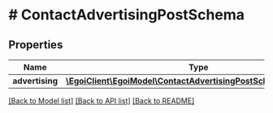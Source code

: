 # # ContactAdvertisingPostSchema

## Properties

Name | Type | Description | Notes
------------ | ------------- | ------------- | -------------
**advertising** | [**\EgoiClient\EgoiModel\ContactAdvertisingPostSchemaAdvertising**](ContactAdvertisingPostSchemaAdvertising.md) |  | [optional]

[[Back to Model list]](../../README.md#models) [[Back to API list]](../../README.md#endpoints) [[Back to README]](../../README.md)
